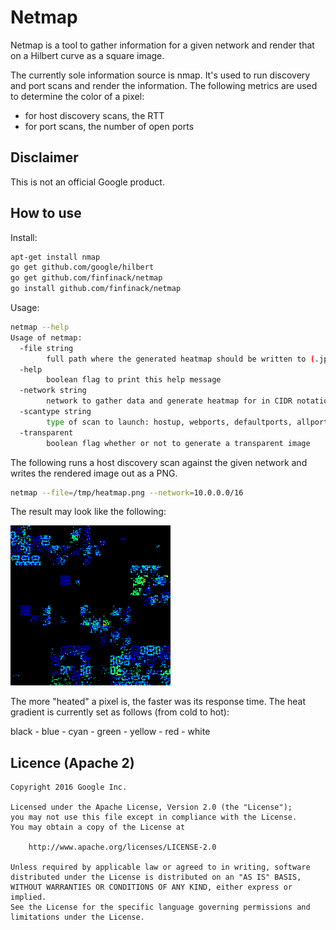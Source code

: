 # Netmap

Netmap is a tool to gather information for a given network and render
that on a Hilbert curve as a square image.

The currently sole information source is nmap. It's used to run discovery
and port scans and render the information. The following metrics are used to
determine the color of a pixel:
* for host discovery scans, the RTT
* for port scans, the number of open ports

## Disclaimer

This is not an official Google product.

## How to use

Install:

```bash
apt-get install nmap
go get github.com/google/hilbert
go get github.com/finfinack/netmap
go install github.com/finfinack/netmap
```

Usage:

```bash
netmap --help
Usage of netmap:
  -file string
        full path where the generated heatmap should be written to (.jpg or .png)
  -help
        boolean flag to print this help message
  -network string
        network to gather data and generate heatmap for in CIDR notation (e.g. 192.168.0.1/24) (default "10.0.1.0/24")
  -scantype string
        type of scan to launch: hostup, webports, defaultports, allports (default "hostup")
  -transparent
        boolean flag whether or not to generate a transparent image
```

The following runs a host discovery scan against the given network and
writes the rendered image out as a PNG.
```bash
netmap --file=/tmp/heatmap.png --network=10.0.0.0/16
```

The result may look like the following:

![netmap sample](images/sample.png "netmap sample")

The more "heated" a pixel is, the faster was its response time. The heat
gradient is currently set as follows (from cold to hot):

black - blue - cyan - green - yellow - red - white

## Licence (Apache 2)

```
Copyright 2016 Google Inc.

Licensed under the Apache License, Version 2.0 (the "License");
you may not use this file except in compliance with the License.
You may obtain a copy of the License at

    http://www.apache.org/licenses/LICENSE-2.0

Unless required by applicable law or agreed to in writing, software
distributed under the License is distributed on an "AS IS" BASIS,
WITHOUT WARRANTIES OR CONDITIONS OF ANY KIND, either express or implied.
See the License for the specific language governing permissions and
limitations under the License.
```
